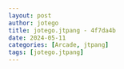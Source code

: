 ```yaml
---
layout: post
author: jotego
title: jotego.jtpang - 4f7da4b
date: 2024-05-11
categories: [Arcade, jtpang]
tags: [jotego.jtpang]
---
```


